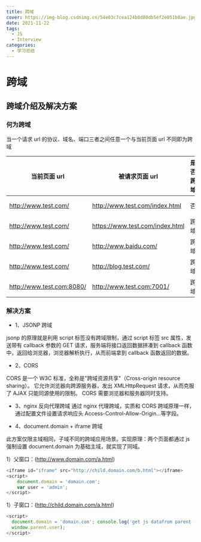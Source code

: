 ```yaml
---
title: 跨域
cover: https://img-blog.csdnimg.cn/54e03c7cea124b8d80db5ef2e051b8ae.jpg?x-oss-process=image/watermark,type_ZHJvaWRzYW5zZmFsbGJhY2s,shadow_50,text_Q1NETiBAPGRpdiBjbGFzcz0n6b6Z5a6d5a6dJz4=,size_20,color_FFFFFF,t_70,g_se,x_16#pic_center
date: 2021-11-22
tags:
  - JS
  - Interview
categories:
  - 学习总结
---
```


# 跨域

## 跨域介绍及解决方案

### 何为跨域

当一个请求 url 的协议、域名、端口三者之间任意一个与当前页面 url 不同即为跨域

| 当前页面 url              | 被请求页面 url                  | 是否跨域 | 原因                           |
| ------------------------- | ------------------------------- | -------- | ------------------------------ |
| http://www.test.com/      | http://www.test.com/index.html  | 否       | 同源（协议、域名、端口号相同） |
| http://www.test.com/      | https://www.test.com/index.html | 跨域     | 协议不同（http/https）         |
| http://www.test.com/      | http://www.baidu.com/           | 跨域     | 主域名不同（test/baidu）       |
| http://www.test.com/      | http://blog.test.com/           | 跨域     | 子域名不同（www/blog）         |
| http://www.test.com:8080/ | http://www.test.com:7001/       | 跨域     | 端口号不同（8080/7001）        |

### 解决方案

- 1、JSONP 跨域

jsonp 的原理就是利用 script 标签没有跨域限制，通过 script 标签 src 属性，发送带有 callback 参数的 GET 请求，服务端将接口返回数据拼凑到 callback 函数中，返回给浏览器，浏览器解析执行，从而前端拿到 callback 函数返回的数据。

- 2、CORS

CORS 是一个 W3C 标准，全称是"跨域资源共享"（Cross-origin resource sharing）。
它允许浏览器向跨源服务器，发出 XMLHttpRequest 请求，从而克服了 AJAX 只能同源使用的限制。
CORS 需要浏览器和服务器同时支持。

- 3、nginx 反向代理跨域
  通过 nginx 代理跨域，实质和 CORS 跨域原理一样，通过配置文件设置请求响应头 Access-Control-Allow-Origin…等字段。

- 4、document.domain + iframe 跨域

此方案仅限主域相同，子域不同的跨域应用场景。实现原理：两个页面都通过 js 强制设置 document.domain 为基础主域，就实现了同域。

1）父窗口：(http://www.domain.com/a.html)

```js
<iframe id="iframe" src="http://child.domain.com/b.html"></iframe>
<script>
    document.domain = 'domain.com';
    var user = 'admin';
</script>
```

1）子窗口：(http://child.domain.com/a.html)

```js
<script>
  document.domain = 'domain.com'; console.log('get js datafrom parent ---> ' +
  window.parent.user);
</script>
```
